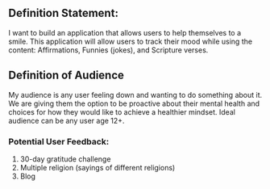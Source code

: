 ## Definition Statement: 
<p>I want to build an application that allows users to help themselves to a smile. This application will allow users to track their mood while using the content: Affirmations, Funnies (jokes), and Scripture verses.
</P>


## Definition of Audience
 <p> My audience is any user feeling down and wanting to do something about it. We are giving them the option to be proactive about their mental health and choices for how they would like to achieve a healthier mindset. Ideal audience can be any user age 12+.
</p>

### Potential User Feedback:
1.	30-day gratitude challenge
2.	Multiple religion (sayings of different religions)
3.  Blog
